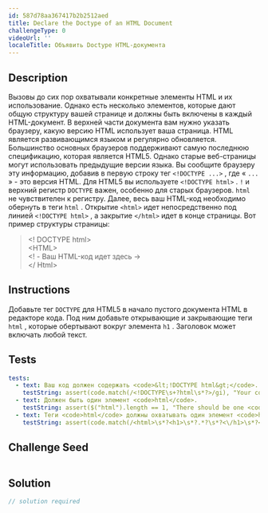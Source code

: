 ```yaml
---
id: 587d78aa367417b2b2512aed
title: Declare the Doctype of an HTML Document
challengeType: 0
videoUrl: ''
localeTitle: Объявить Doctype HTML-документа
---
```


## Description
<section id="description"> Вызовы до сих пор охватывали конкретные элементы HTML и их использование. Однако есть несколько элементов, которые дают общую структуру вашей странице и должны быть включены в каждый HTML-документ. В верхней части документа вам нужно указать браузеру, какую версию HTML использует ваша страница. HTML является развивающимся языком и регулярно обновляется. Большинство основных браузеров поддерживают самую последнюю спецификацию, которая является HTML5. Однако старые веб-страницы могут использовать предыдущие версии языка. Вы сообщите браузеру эту информацию, добавив в первую строку тег <code>&lt;!DOCTYPE ...&gt;</code> , где « <code>...</code> » - это версия HTML. Для HTML5 вы используете <code>&lt;!DOCTYPE html&gt;</code> . <code>!</code> и верхний регистр <code>DOCTYPE</code> важен, особенно для старых браузеров. <code>html</code> не чувствителен к регистру. Далее, весь ваш HTML-код необходимо обернуть в теги <code>html</code> . Открытие <code>&lt;html&gt;</code> идет непосредственно под линией <code>&lt;!DOCTYPE html&gt;</code> , а закрытие <code>&lt;/html&gt;</code> идет в конце страницы. Вот пример структуры страницы: <blockquote> &lt;! DOCTYPE html&gt; <br> &lt;HTML&gt; <br> &lt;! - Ваш HTML-код идет здесь -&gt; <br> &lt;/ Html&gt; </blockquote></section>

## Instructions
<section id="instructions"> Добавьте тег <code>DOCTYPE</code> для HTML5 в начало пустого документа HTML в редакторе кода. Под ним добавьте открывающие и закрывающие теги <code>html</code> , которые обертывают вокруг элемента <code>h1</code> . Заголовок может включать любой текст. </section>

## Tests
<section id='tests'>

```yml
tests:
  - text: Ваш код должен содержать <code>&lt;!DOCTYPE html&gt;</code>.
    testString: assert(code.match(/<!DOCTYPE\s+?html\s*?>/gi), "Your code should include a <code>&lt;!DOCTYPE html&gt;</code> tag.");
  - text: Должен быть один элемент <code>html</code>.
    testString: assert($("html").length == 1, "There should be one <code>html</code> element.");
  - text: Теги <code>html</code> должны охватывать один элемент <code>h1</code>.
    testString: assert(code.match(/<html>\s*?<h1>\s*?.*?\s*?<\/h1>\s*?<\/html>/gi), "The <code>html</code> tags should wrap around one <code>h1</code> element.");

```

</section>

## Challenge Seed
<section id='challengeSeed'>

<div id='html-seed'>

```html

```

</div>



</section>

## Solution
<section id='solution'>

```js
// solution required
```
</section>
